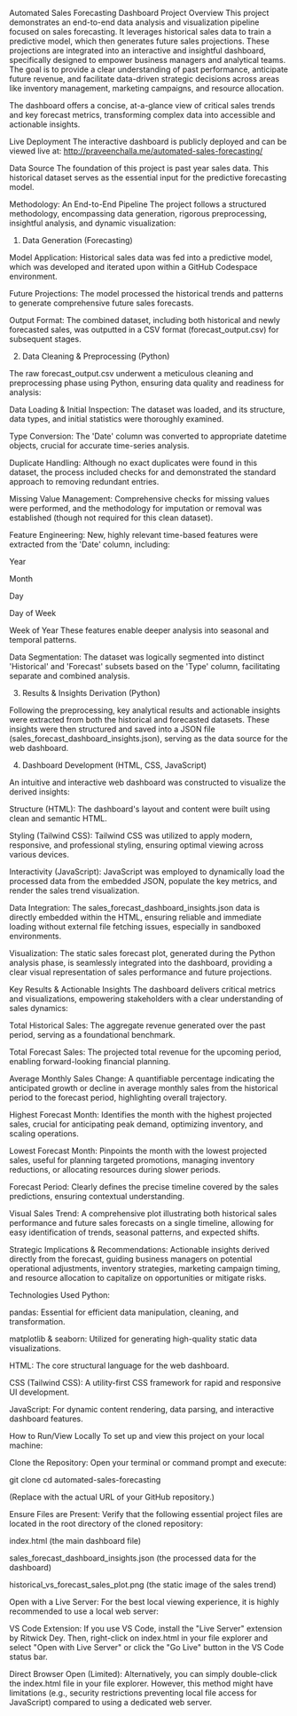 Automated Sales Forecasting Dashboard
Project Overview
This project demonstrates an end-to-end data analysis and visualization pipeline focused on sales forecasting. It leverages historical sales data to train a predictive model, which then generates future sales projections. These projections are integrated into an interactive and insightful dashboard, specifically designed to empower business managers and analytical teams. The goal is to provide a clear understanding of past performance, anticipate future revenue, and facilitate data-driven strategic decisions across areas like inventory management, marketing campaigns, and resource allocation.

The dashboard offers a concise, at-a-glance view of critical sales trends and key forecast metrics, transforming complex data into accessible and actionable insights.

Live Deployment
The interactive dashboard is publicly deployed and can be viewed live at:
http://praveenchalla.me/automated-sales-forecasting/

Data Source
The foundation of this project is past year sales data. This historical dataset serves as the essential input for the predictive forecasting model.

Methodology: An End-to-End Pipeline
The project follows a structured methodology, encompassing data generation, rigorous preprocessing, insightful analysis, and dynamic visualization:

1. Data Generation (Forecasting)

Model Application: Historical sales data was fed into a predictive model, which was developed and iterated upon within a GitHub Codespace environment.

Future Projections: The model processed the historical trends and patterns to generate comprehensive future sales forecasts.

Output Format: The combined dataset, including both historical and newly forecasted sales, was outputted in a CSV format (forecast_output.csv) for subsequent stages.

2. Data Cleaning & Preprocessing (Python)

The raw forecast_output.csv underwent a meticulous cleaning and preprocessing phase using Python, ensuring data quality and readiness for analysis:

Data Loading & Initial Inspection: The dataset was loaded, and its structure, data types, and initial statistics were thoroughly examined.

Type Conversion: The 'Date' column was converted to appropriate datetime objects, crucial for accurate time-series analysis.

Duplicate Handling: Although no exact duplicates were found in this dataset, the process included checks for and demonstrated the standard approach to removing redundant entries.

Missing Value Management: Comprehensive checks for missing values were performed, and the methodology for imputation or removal was established (though not required for this clean dataset).

Feature Engineering: New, highly relevant time-based features were extracted from the 'Date' column, including:

Year

Month

Day

Day of Week

Week of Year
These features enable deeper analysis into seasonal and temporal patterns.

Data Segmentation: The dataset was logically segmented into distinct 'Historical' and 'Forecast' subsets based on the 'Type' column, facilitating separate and combined analysis.

3. Results & Insights Derivation (Python)

Following the preprocessing, key analytical results and actionable insights were extracted from both the historical and forecasted datasets. These insights were then structured and saved into a JSON file (sales_forecast_dashboard_insights.json), serving as the data source for the web dashboard.

4. Dashboard Development (HTML, CSS, JavaScript)

An intuitive and interactive web dashboard was constructed to visualize the derived insights:

Structure (HTML): The dashboard's layout and content were built using clean and semantic HTML.

Styling (Tailwind CSS): Tailwind CSS was utilized to apply modern, responsive, and professional styling, ensuring optimal viewing across various devices.

Interactivity (JavaScript): JavaScript was employed to dynamically load the processed data from the embedded JSON, populate the key metrics, and render the sales trend visualization.

Data Integration: The sales_forecast_dashboard_insights.json data is directly embedded within the HTML, ensuring reliable and immediate loading without external file fetching issues, especially in sandboxed environments.

Visualization: The static sales forecast plot, generated during the Python analysis phase, is seamlessly integrated into the dashboard, providing a clear visual representation of sales performance and future projections.

Key Results & Actionable Insights
The dashboard delivers critical metrics and visualizations, empowering stakeholders with a clear understanding of sales dynamics:

Total Historical Sales: The aggregate revenue generated over the past period, serving as a foundational benchmark.

Total Forecast Sales: The projected total revenue for the upcoming period, enabling forward-looking financial planning.

Average Monthly Sales Change: A quantifiable percentage indicating the anticipated growth or decline in average monthly sales from the historical period to the forecast period, highlighting overall trajectory.

Highest Forecast Month: Identifies the month with the highest projected sales, crucial for anticipating peak demand, optimizing inventory, and scaling operations.

Lowest Forecast Month: Pinpoints the month with the lowest projected sales, useful for planning targeted promotions, managing inventory reductions, or allocating resources during slower periods.

Forecast Period: Clearly defines the precise timeline covered by the sales predictions, ensuring contextual understanding.

Visual Sales Trend: A comprehensive plot illustrating both historical sales performance and future sales forecasts on a single timeline, allowing for easy identification of trends, seasonal patterns, and expected shifts.

Strategic Implications & Recommendations: Actionable insights derived directly from the forecast, guiding business managers on potential operational adjustments, inventory strategies, marketing campaign timing, and resource allocation to capitalize on opportunities or mitigate risks.

Technologies Used
Python:

pandas: Essential for efficient data manipulation, cleaning, and transformation.

matplotlib & seaborn: Utilized for generating high-quality static data visualizations.

HTML: The core structural language for the web dashboard.

CSS (Tailwind CSS): A utility-first CSS framework for rapid and responsive UI development.

JavaScript: For dynamic content rendering, data parsing, and interactive dashboard features.

How to Run/View Locally
To set up and view this project on your local machine:

Clone the Repository:
Open your terminal or command prompt and execute:

git clone <your-repository-url>
cd automated-sales-forecasting

(Replace <your-repository-url> with the actual URL of your GitHub repository.)

Ensure Files are Present:
Verify that the following essential project files are located in the root directory of the cloned repository:

index.html (the main dashboard file)

sales_forecast_dashboard_insights.json (the processed data for the dashboard)

historical_vs_forecast_sales_plot.png (the static image of the sales trend)

Open with a Live Server:
For the best local viewing experience, it is highly recommended to use a local web server:

VS Code Extension: If you use VS Code, install the "Live Server" extension by Ritwick Dey. Then, right-click on index.html in your file explorer and select "Open with Live Server" or click the "Go Live" button in the VS Code status bar.

Direct Browser Open (Limited): Alternatively, you can simply double-click the index.html file in your file explorer. However, this method might have limitations (e.g., security restrictions preventing local file access for JavaScript) compared to using a dedicated web server.

